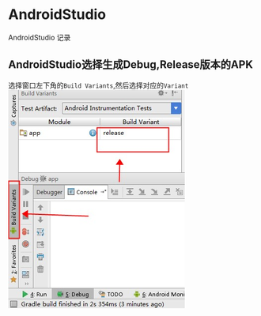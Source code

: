 # AndroidStudio
AndroidStudio 记录

## AndroidStudio选择生成Debug,Release版本的APK
选择窗口左下角的`Build Variants`,然后选择对应的`Variant`  
![](Build_Variants_Debug_Release.jpg)
